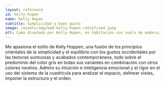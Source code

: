 ```yaml
---
layout: reference
id: kelly-hopen
name: Kelly Hopen
subtitle: Simplicidad y buen gusto
image: /assets/img/bed-kelly-hopen-ratiofixed.jpeg
alt: Cama diseñada por Kelly Hopen, en habitación con suelo de madera, de fondo un ventanal con vistas a las montañas
---
```

Me apasiona el estilo de Kelly Hoppen, una fusión de los principios orientales de la simplicidad y el equilibrio con los gustos occidentales por las texturas suntuosas y acabados contemporáneos, todo sobre el predominio del color gris en todas sus variantes en combinación con otros colores neutros. Admiro su intuición e inteligencia emocional y el rigor en el uso del sistema de la cuadrícula para analizar el espacio, delinear vistas, imponer la estructura y el orden.